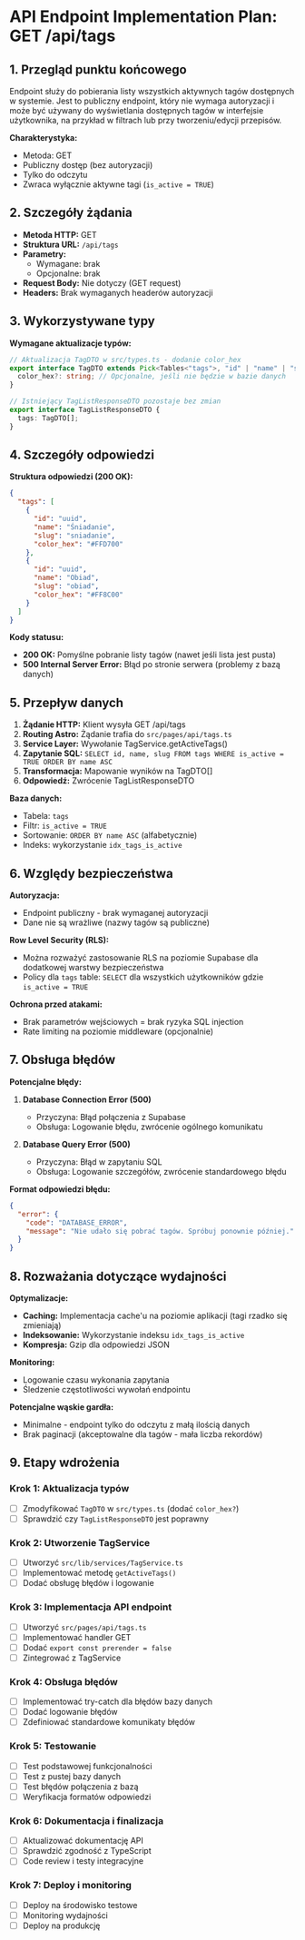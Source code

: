 # API Endpoint Implementation Plan: GET /api/tags

## 1. Przegląd punktu końcowego

Endpoint służy do pobierania listy wszystkich aktywnych tagów dostępnych w systemie. Jest to publiczny endpoint, który nie wymaga autoryzacji i może być używany do wyświetlania dostępnych tagów w interfejsie użytkownika, na przykład w filtrach lub przy tworzeniu/edycji przepisów.

**Charakterystyka:**

- Metoda: GET
- Publiczny dostęp (bez autoryzacji)
- Tylko do odczytu
- Zwraca wyłącznie aktywne tagi (`is_active = TRUE`)

## 2. Szczegóły żądania

- **Metoda HTTP:** GET
- **Struktura URL:** `/api/tags`
- **Parametry:**
  - Wymagane: brak
  - Opcjonalne: brak
- **Request Body:** Nie dotyczy (GET request)
- **Headers:** Brak wymaganych headerów autoryzacji

## 3. Wykorzystywane typy

**Wymagane aktualizacje typów:**

```typescript
// Aktualizacja TagDTO w src/types.ts - dodanie color_hex
export interface TagDTO extends Pick<Tables<"tags">, "id" | "name" | "slug"> {
  color_hex?: string; // Opcjonalne, jeśli nie będzie w bazie danych
}

// Istniejący TagListResponseDTO pozostaje bez zmian
export interface TagListResponseDTO {
  tags: TagDTO[];
}
```

## 4. Szczegóły odpowiedzi

**Struktura odpowiedzi (200 OK):**

```json
{
  "tags": [
    {
      "id": "uuid",
      "name": "Śniadanie",
      "slug": "sniadanie",
      "color_hex": "#FFD700"
    },
    {
      "id": "uuid",
      "name": "Obiad",
      "slug": "obiad",
      "color_hex": "#FF8C00"
    }
  ]
}
```

**Kody statusu:**

- **200 OK:** Pomyślne pobranie listy tagów (nawet jeśli lista jest pusta)
- **500 Internal Server Error:** Błąd po stronie serwera (problemy z bazą danych)

## 5. Przepływ danych

1. **Żądanie HTTP:** Klient wysyła GET /api/tags
2. **Routing Astro:** Żądanie trafia do `src/pages/api/tags.ts`
3. **Service Layer:** Wywołanie TagService.getActiveTags()
4. **Zapytanie SQL:** `SELECT id, name, slug FROM tags WHERE is_active = TRUE ORDER BY name ASC`
5. **Transformacja:** Mapowanie wyników na TagDTO[]
6. **Odpowiedź:** Zwrócenie TagListResponseDTO

**Baza danych:**

- Tabela: `tags`
- Filtr: `is_active = TRUE`
- Sortowanie: `ORDER BY name ASC` (alfabetycznie)
- Indeks: wykorzystanie `idx_tags_is_active`

## 6. Względy bezpieczeństwa

**Autoryzacja:**

- Endpoint publiczny - brak wymaganej autoryzacji
- Dane nie są wrażliwe (nazwy tagów są publiczne)

**Row Level Security (RLS):**

- Można rozważyć zastosowanie RLS na poziomie Supabase dla dodatkowej warstwy bezpieczeństwa
- Policy dla `tags` table: `SELECT` dla wszystkich użytkowników gdzie `is_active = TRUE`

**Ochrona przed atakami:**

- Brak parametrów wejściowych = brak ryzyka SQL injection
- Rate limiting na poziomie middleware (opcjonalnie)

## 7. Obsługa błędów

**Potencjalne błędy:**

1. **Database Connection Error (500)**

   - Przyczyna: Błąd połączenia z Supabase
   - Obsługa: Logowanie błędu, zwrócenie ogólnego komunikatu

2. **Database Query Error (500)**
   - Przyczyna: Błąd w zapytaniu SQL
   - Obsługa: Logowanie szczegółów, zwrócenie standardowego błędu

**Format odpowiedzi błędu:**

```json
{
  "error": {
    "code": "DATABASE_ERROR",
    "message": "Nie udało się pobrać tagów. Spróbuj ponownie później."
  }
}
```

## 8. Rozważania dotyczące wydajności

**Optymalizacje:**

- **Caching:** Implementacja cache'u na poziomie aplikacji (tagi rzadko się zmieniają)
- **Indeksowanie:** Wykorzystanie indeksu `idx_tags_is_active`
- **Kompresja:** Gzip dla odpowiedzi JSON

**Monitoring:**

- Logowanie czasu wykonania zapytania
- Śledzenie częstotliwości wywołań endpointu

**Potencjalne wąskie gardła:**

- Minimalne - endpoint tylko do odczytu z małą ilością danych
- Brak paginacji (akceptowalne dla tagów - mała liczba rekordów)

## 9. Etapy wdrożenia

### Krok 1: Aktualizacja typów

- [ ] Zmodyfikować `TagDTO` w `src/types.ts` (dodać `color_hex?`)
- [ ] Sprawdzić czy `TagListResponseDTO` jest poprawny

### Krok 2: Utworzenie TagService

- [ ] Utworzyć `src/lib/services/TagService.ts`
- [ ] Implementować metodę `getActiveTags()`
- [ ] Dodać obsługę błędów i logowanie

### Krok 3: Implementacja API endpoint

- [ ] Utworzyć `src/pages/api/tags.ts`
- [ ] Implementować handler GET
- [ ] Dodać `export const prerender = false`
- [ ] Zintegrować z TagService

### Krok 4: Obsługa błędów

- [ ] Implementować try-catch dla błędów bazy danych
- [ ] Dodać logowanie błędów
- [ ] Zdefiniować standardowe komunikaty błędów

### Krok 5: Testowanie

- [ ] Test podstawowej funkcjonalności
- [ ] Test z pustej bazy danych
- [ ] Test błędów połączenia z bazą
- [ ] Weryfikacja formatów odpowiedzi

### Krok 6: Dokumentacja i finalizacja

- [ ] Aktualizować dokumentację API
- [ ] Sprawdzić zgodność z TypeScript
- [ ] Code review i testy integracyjne

### Krok 7: Deploy i monitoring

- [ ] Deploy na środowisko testowe
- [ ] Monitoring wydajności
- [ ] Deploy na produkcję
